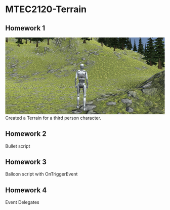 # MTEC2120-Terrain


## Homework 1


![Homework 1](Recordings/Recordings_image_001_0000.jpg)
Created a Terrain for a third person character.


## Homework 2

Bullet script




## Homework 3

Balloon script with OnTriggerEvent


## Homework 4

Event Delegates
